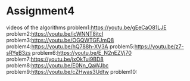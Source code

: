 # Assignment4
videos of the algorithms
problem1:https://youtu.be/gEeCaO81LJE
problem2:https://youtu.be/icWNNT8itcI
problem3:https://youtu.be/OGQWTGFJmQ8
problem4:https://youtu.be/hQ788h-XV3A
problem5:https://youtu.be/z7-sRYeB3zs
problem6:https://youtu.be/E_N2nEZVj70
problem7:https://youtu.be/jxOkTui9BD8
problem8:https://youtu.be/E0Nn_QaWJbc
problem9:https://youtu.be/cZHwas3Udtw
problem10:
